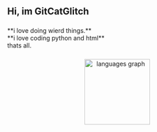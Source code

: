 <h2 align="left">Hi, im GitCatGlitch</h2>

###

<p align="left">**i love doing wierd things.**<br>**i love coding python and html**<br>thats all.</p>

###

<div align="center">
  <img src="https://github-readme-stats.vercel.app/api/top-langs?username=GitCat-glitch&locale=en&hide_title=false&layout=compact&card_width=320&langs_count=5&theme=dracula&hide_border=false&order=2" height="150" alt="languages graph"  />
</div>

###

